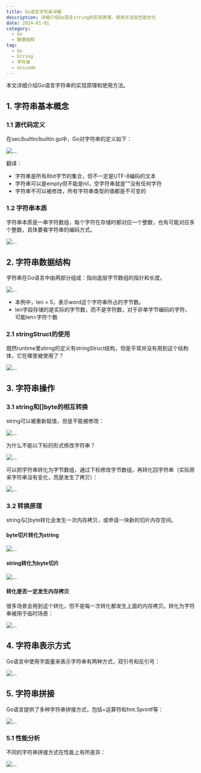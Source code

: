 ```yaml
---
title: Go语言字符串详解
description: 详细介绍Go语言string的实现原理、使用方法及性能优化
date: 2024-01-01
category:
  - Go
  - 数据结构
tag:
  - Go
  - String
  - 字符串
  - Unicode
---
```


本文详细介绍Go语言字符串的实现原理和使用方法。

<!-- more -->

## 1. 字符串基本概念

### 1.1 源代码定义

在sec/builtin/builtin.go中，Go对字符串的定义如下：

![...](images\string.001.png)

翻译：

- 字符串是所有8bit字节的集合，但不一定是UTF-8编码的文本
- 字符串可以是empty但不能是nil，空字符串就是""没有任何字符
- 字符串不可以被修改，所有字符串类型的值都是不可变的

### 1.2 字符串本质

字符串本质是一串字符数组，每个字符在存储时都对应一个整数，也有可能对应多个整数，具体要看字符串的编码方式。

![...](images\string.002.png)

## 2. 字符串数据结构

字符串在Go语言中由两部分组成：指向底层字节数组的指针和长度。

![...](images\string.003.png)

- 本例中，len = 5，表示word这个字符串所占的字节数。
- len字段存储的是实际的字节数，而不是字符数，对于非单字节编码的字符，可能len>字符个数

### 2.1 stringStruct的使用

既然runtime里stirng的定义有stringStruct结构，但是平常并没有用到这个结构体，它在哪里被使用了？

![...](images\string.004.png)

## 3. 字符串操作

### 3.1 string和[]byte的相互转换

string可以被重新赋值，但是不能被修改：

![...](images\string.005.png)

为什么不能以下标的形式修改字符串？

![...](images\string.006.png)

可以把字符串转化为字节数组，通过下标修改字节数组，再转化回字符串（实际原来字符串没有变化，而是发生了拷贝）：

![...](images\string.007.png)

### 3.2 转换原理

string与[]byte转化会发生一次内存拷贝，或申请一块新的切片内存空间。

#### byte切片转化为string

![...](images\string.008.png)

#### string转化为byte切片

![...](images\string.009.png)

#### 转化是否一定发生内存拷贝

很多场景会用到这个转化，但不是每一次转化都发生上面的内存拷贝。转化为字符串被用于临时场景：

![...](images\string.010.png)

## 4. 字符串表示方式

Go语言中使用字面量来表示字符串有两种方式，双引号和反引号：

![...](images\string.011.png)

## 5. 字符串拼接

Go语言提供了多种字符串拼接方式，包括+运算符和fmt.Sprintf等：

![...](images\string.012.png)

### 5.1 性能分析

不同的字符串拼接方式在性能上有所差异：

![...](images\string.013.png)


